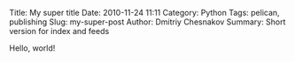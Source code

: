 Title: My super title
Date: 2010-11-24 11:11
Category: Python
Tags: pelican, publishing
Slug: my-super-post
Author: Dmitriy Chesnakov
Summary: Short version for index and feeds

Hello, world!